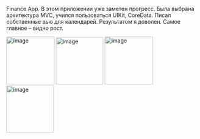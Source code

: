 Finance App. 
В этом приложении уже заметен прогресс. 
Была выбрана архитектура MVC, учился пользоваться UIKit, CoreData. 
Писал собственные вью для календарей. Результатом я доволен. Самое главное – видно рост.
<p/>
<img width="126" alt="image" src="https://github.com/user-attachments/assets/12893614-7e2e-43b1-993c-6efc33858b9c">
<img width="124" alt="image" src="https://github.com/user-attachments/assets/b7e59508-0e92-4ea8-b9ff-d9f3cee57178">
<img width="126" alt="image" src="https://github.com/user-attachments/assets/58826405-669c-409b-b2b5-7420e557cff0">
<img width="124" alt="image" src="https://github.com/user-attachments/assets/0254e050-d15d-4562-ab58-95562bbdec32">
